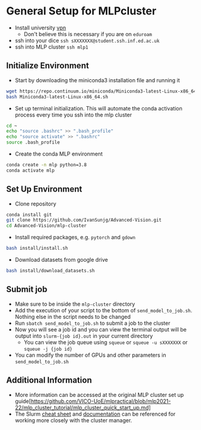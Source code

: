 # General Setup for MLPcluster

* Install university [vpn](https://computing.help.inf.ed.ac.uk/openvpn)
  * Don't believe this is necessary if you are on `eduroam`
* ssh into your dice `ssh sXXXXXXX@student.ssh.inf.ed.ac.uk`
* ssh into MLP cluster `ssh mlp1`

## Initialize Environment

* Start by downloading the miniconda3 installation file and running it

```sh
wget https://repo.continuum.io/miniconda/Miniconda3-latest-Linux-x86_64.sh
bash Miniconda3-latest-Linux-x86_64.sh
```

* Set up terminal initialization. This will automate the conda activation process every time you ssh into the mlp cluster

```sh
cd ~
echo "source .bashrc" >> ".bash_profile"
echo "source activate" >> ".bashrc"
source .bash_profile
```

* Create the conda MLP environment

```sh
conda create -n mlp python=3.8
conda activate mlp
```

## Set Up Environment

* Clone repository

```sh
conda install git
git clone https://github.com/IvanSunjg/Advanced-Vision.git
cd Advanced-Vision/mlp-cluster
```

* Install required packages, e.g. `pytorch` and `gdown`

```sh
bash install/install.sh
```

* Download datasets from google drive

```sh
bash install/download_datasets.sh
```

## Submit job

* Make sure to be inside the `mlp-cluster` directory
* Add the execution of your script to the bottom of `send_model_to_job.sh`. Nothing else in the script needs to be changed
* Run `sbatch send_model_to_job.sh` to submit a job to the cluster
* Now you will see a job id and you can view the terminal output will be output into `slurm-{job id}.out` in your current directory
  * You can view the job queue using `squeue` or `squeue -u sXXXXXXX` or `squeue -j {job id}`
* You can modify the number of GPUs and other parameters in `send_model_to_job.sh`

## Additional Information

* More information can be accessed at the original MLP cluster set up guide[https://github.com/VICO-UoE/mlpractical/blob/mlp2021-22/mlp_cluster_tutorial/mlp_cluster_quick_start_up.md]
* The Slurm [cheat sheet](https://github.com/JIC-CSB/SLURM-cheat-sheet) and [documentation](https://slurm.schedmd.com/) can be referenced for working more closely with the cluster manager.

